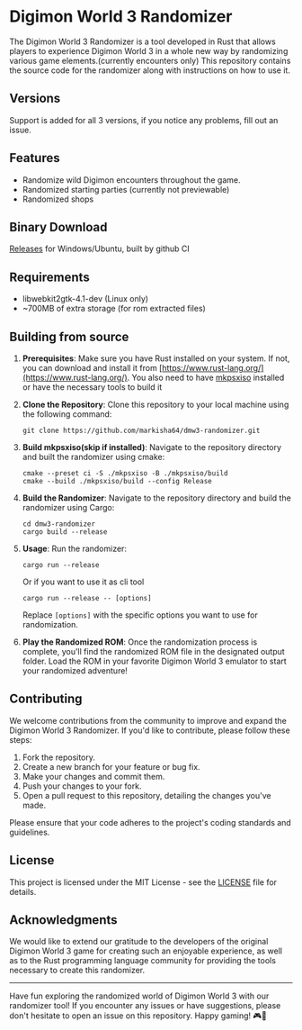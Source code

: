 
# Digimon World 3 Randomizer

The Digimon World 3 Randomizer is a tool developed in Rust that allows players to experience Digimon World 3 in a whole new way by randomizing various game elements.(currently encounters only) This repository contains the source code for the randomizer along with instructions on how to use it.

## Versions

Support is added for all 3 versions, if you notice any problems, fill out an issue.

## Features

- Randomize wild Digimon encounters throughout the game.
- Randomized starting parties (currently not previewable)
- Randomized shops

## Binary Download

[Releases](https://github.com/markisha64/dmw3-randomizer/releases) for Windows/Ubuntu, built by github CI

## Requirements

- libwebkit2gtk-4.1-dev (Linux only)
- ~700MB of extra storage (for rom extracted files)

## Building from source

1. **Prerequisites**: Make sure you have Rust installed on your system. If not, you can download and install it from [https://www.rust-lang.org/](https://www.rust-lang.org/).
   You also need to have [mkpsxiso](https://github.com/Lameguy64/mkpsxiso) installed or have the necessary tools to build it

2. **Clone the Repository**: Clone this repository to your local machine using the following command:
   ```shell
   git clone https://github.com/markisha64/dmw3-randomizer.git
   ```
3. **Build mkpsxiso(skip if installed)**: Navigate to the repository directory and built the randomizer using cmake:
   ```shell
   cmake --preset ci -S ./mkpsxiso -B ./mkpsxiso/build
   cmake --build ./mkpsxiso/build --config Release
   ```

4. **Build the Randomizer**: Navigate to the repository directory and build the randomizer using Cargo:
   ```shell
   cd dmw3-randomizer
   cargo build --release
   ```

5. **Usage**: Run the randomizer:
   ```shell
   cargo run --release
   ```
   Or if you want to use it as cli tool
   ```shell
   cargo run --release -- [options]
   ```
   Replace `[options]` with the specific options you want to use for randomization.


6. **Play the Randomized ROM**: Once the randomization process is complete, you'll find the randomized ROM file in the designated output folder. Load the ROM in your favorite Digimon World 3 emulator to start your randomized adventure!

## Contributing

We welcome contributions from the community to improve and expand the Digimon World 3 Randomizer. If you'd like to contribute, please follow these steps:

1. Fork the repository.
2. Create a new branch for your feature or bug fix.
3. Make your changes and commit them.
4. Push your changes to your fork.
5. Open a pull request to this repository, detailing the changes you've made.

Please ensure that your code adheres to the project's coding standards and guidelines.

## License

This project is licensed under the MIT License - see the [LICENSE](LICENSE.md) file for details.

## Acknowledgments

We would like to extend our gratitude to the developers of the original Digimon World 3 game for creating such an enjoyable experience, as well as to the Rust programming language community for providing the tools necessary to create this randomizer.

---

Have fun exploring the randomized world of Digimon World 3 with our randomizer tool! If you encounter any issues or have suggestions, please don't hesitate to open an issue on this repository. Happy gaming! 🎮🐾